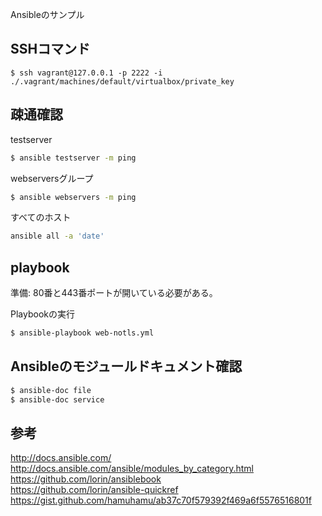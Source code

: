 Ansibleのサンプル

## SSHコマンド

```
$ ssh vagrant@127.0.0.1 -p 2222 -i ./.vagrant/machines/default/virtualbox/private_key
```

## 疎通確認

testserver
```sh
$ ansible testserver -m ping
```

webserversグループ
```sh
$ ansible webservers -m ping
```

すべてのホスト
```sh
ansible all -a 'date'
```

## playbook

準備: 80番と443番ポートが開いている必要がある。

Playbookの実行
```sh
$ ansible-playbook web-notls.yml
```

## Ansibleのモジュールドキュメント確認

```sh
$ ansible-doc file
$ ansible-doc service
```

## 参考

http://docs.ansible.com/  
http://docs.ansible.com/ansible/modules_by_category.html  
https://github.com/lorin/ansiblebook  
https://github.com/lorin/ansible-quickref  
https://gist.github.com/hamuhamu/ab37c70f579392f469a6f5576516801f  

